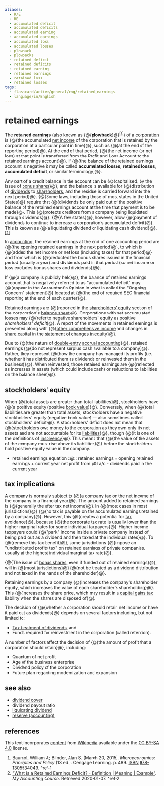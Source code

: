 ```yaml
---
aliases:
  - R/E
  - RE
  - accumulated deficit
  - accumulated deficits
  - accumulated earning
  - accumulated earnings
  - accumulated loss
  - accumulated losses
  - plowback
  - plowbacks
  - retained deficit
  - retained deficits
  - retained earning
  - retained earnings
  - retained loss
  - retained losses
tags:
  - flashcard/active/general/eng/retained_earnings
  - language/in/English
---
```


# retained earnings

The __retained earnings__ (also known as {@{__plowback__}@}<sup>[\[1\]](#^ref-1)</sup>) of a [corporation](corporation.md) is {@{the accumulated [net income](net%20income.md) of the corporation that is retained by the corporation at a particular point in time}@}, such as {@{at the end of the reporting period}@}. At the end of that period, {@{the net income (or net loss) at that point is transferred from the Profit and Loss Account to the retained earnings account}@}. If {@{the balance of the retained earnings account is negative it may be called __accumulated losses__, __retained losses__, __accumulated deficit__, or similar terminology}@}. <!--SR:!2025-08-08,247,330!2025-09-17,280,330!2025-08-21,257,330!2025-05-31,187,310!2025-07-19,231,330-->

Any part of a credit balance in the account can be {@{capitalised, by the issue of [bonus shares](bonus%20share.md)}@}, and the balance is available for {@{distribution of [dividends](dividend.md) to [shareholders](shareholder.md), and the residue is carried forward into the next period}@}. {@{Some laws, including those of most states in the United States}@} require that {@{dividends be only paid out of the positive balance of the retained earnings account at the time that payment is to be made}@}. This {@{protects creditors from a company being liquidated through dividends}@}. {@{A few states}@}, however, allow {@{payment of dividends to continue to increase a corporation’s accumulated deficit}@}. This is known as {@{a liquidating dividend or liquidating cash dividend}@}.<sup>[\[2\]](#^ref-2)</sup> <!--SR:!2025-05-12,173,310!2025-05-22,181,310!2025-08-13,251,330!2025-06-21,192,310!2025-07-08,222,330!2025-10-13,299,330!2025-08-09,248,330!2025-07-31,241,330-->

In [accounting](accounting.md), the retained earnings at the end of one accounting period are {@{the opening retained earnings in the next period}@}, to which is {@{added the net income or net loss (including taxes) for that period}@} and from which is {@{deducted the bonus shares issued in the financial period (usually a year) and dividends paid in that period (so net income or loss excludes bonus shares and dividends)}@}. <!--SR:!2025-08-20,256,330!2025-09-16,279,330!2025-02-11,98,290-->

If {@{a company is publicly held}@}, the balance of retained earnings account that is negatively referred to as "accumulated deficit" may {@{appear in the Accountant's Opinion in what is called the "Ongoing Concern" statement}@} located at {@{the end of required SEC financial reporting at the end of each quarter}@}. <!--SR:!2025-10-01,288,330!2025-04-13,139,290!2025-03-18,135,310-->

Retained earnings are {@{reported in the [shareholders' equity](equity%20(finance).md) section of the corporation's [balance sheet](balance%20sheet.md)}@}. Corporations with net accumulated losses may {@{refer to negative shareholders' equity as positive _shareholders' deficit_}@}. A report of the movements in retained earnings is presented along with {@{[other comprehensive income](accumulated%20other%20comprehensive%20income.md) and changes in [share capital](share%20capital.md) in the [statement of changes in equity](statement%20of%20changes%20in%20equity.md)}@}. <!--SR:!2025-04-16,156,310!2025-02-15,103,290!2025-05-20,166,270-->

Due to {@{the nature of [double-entry](double-entry%20bookkeeping.md) [accrual accounting](accrual.md)}@}, retained earnings {@{do not represent surplus cash available to a company}@}. Rather, they represent {@{how the company has managed its profits (i.e. whether it has distributed them as dividends or reinvested them in the business)}@}. When reinvested, those retained earnings are {@{reflected as increases in assets (which could include cash) or reductions to liabilities on the balance sheet}@}. <!--SR:!2025-06-13,188,310!2025-08-26,260,330!2025-07-09,223,330!2025-02-19,98,270-->

## stockholders' equity

When {@{total assets are greater than total liabilities}@}, stockholders have {@{a positive equity (positive [book value](book%20value.md))}@}. Conversely, when {@{total liabilities are greater than total assets, stockholders have a negative stockholders' equity (negative book value) — also sometimes called stockholders' deficit}@}. A stockholders' deficit does not mean that {@{stockholders owe money to the corporation as they own only its net assets and are not accountable for its [liabilities](liability%20(financial%20accounting).md)}@}, though {@{it is one of the definitions of [insolvency](insolvency.md)}@}. This means that {@{the value of the assets of the company must rise above its liabilities}@} before the stockholders hold positive equity value in the company. <!--SR:!2025-09-22,282,330!2025-05-31,189,310!2025-06-06,193,310!2025-03-01,114,290!2025-06-07,193,310!2025-08-17,255,330-->

- retained earnings equation ::@:: retained earnings = opening retained earnings + current year net profit from p&l a/c - dividends paid in the current year <!--SR:!2025-02-19,106,290!2025-10-17,302,330-->

## tax implications

A company is normally subject to {@{a company tax on the net income of the company in a financial year}@}. The amount added to retained earnings is {@{generally the after tax net income}@}. In {@{most cases in most jurisdictions}@} {@{no tax is payable on the accumulated earnings retained by a company}@}. However, this {@{creates a potential for [tax avoidance](tax%20avoidance.md)}@}, because {@{the corporate tax rate is usually lower than the higher marginal rates for some individual taxpayers}@}. Higher income taxpayers could {@{"park" income inside a private company instead of being paid out as a dividend and then taxed at the individual rates}@}. To {@{remove this tax benefit}@}, some jurisdictions {@{impose an "[undistributed profits tax](undistributed%20profits%20tax.md)" on retained earnings of private companies, usually at the highest individual marginal tax rate}@}. <!--SR:!2025-03-12,119,290!2025-07-18,195,270!2025-09-09,272,330!2025-06-27,212,330!2025-06-26,212,330!2025-06-09,196,310!2025-06-18,203,310!2025-08-02,242,330!2025-06-25,208,310-->

{@{The issue of [bonus shares](bonus%20share.md), even if funded out of retained earnings}@}, will in {@{most jurisdictions}@} {@{not be treated as a dividend distribution and not taxed in the hands of the shareholder}@}. <!--SR:!2025-04-15,156,310!2025-05-08,170,310!2025-07-20,215,290-->

Retaining earnings by a company {@{increases the company's shareholder equity, which increases the value of each shareholder's shareholding}@}. This {@{increases the share price, which may result in a [capital gains tax](capital%20gains%20tax.md) liability when the shares are disposed of}@}. <!--SR:!2025-09-03,268,330!2025-01-27,81,270-->

The decision of {@{whether a corporation should retain net income or have it paid out as dividends}@} depends on several factors including, but not limited to: <!--SR:!2025-08-03,243,330-->

- [Tax treatment of dividends](dividend%20tax.md), and
- Funds required for reinvestment in the corporation (called retention).

A number of factors affect the decision of {@{the amount of profit that a corporation should retain}@}, including: <!--SR:!2025-05-11,172,310-->

- Quantum of net profit
- Age of the business enterprise
- Dividend policy of the corporation
- Future plan regarding modernization and expansion

## see also

- [dividend cover](dividend%20cover.md)
- [dividend payout ratio](dividend%20payout%20ratio.md)
- [liquidating dividend](liquidating%20distribution.md)
- [reserve (accounting)](reserve%20(accounting).md)

## references

This text incorporates [content](https://en.wikipedia.org/wiki/retained_earnings) from [Wikipedia](Wikipedia.md) available under the [CC BY-SA 4.0](https://creativecommons.org/licenses/by-sa/4.0/) license.

1. Baumol, William J.; Blinder, Alan S. (March 20, 2015). _Microeconomics: Principles and Policy_ (13 ed.). Cengage Learning. p. 489. [ISBN](ISBN.md) [978-1305534049](https://en.wikipedia.org/wiki/Special:BookSources/978-1305534049). <a id="^ref-1"></a>^ref-1
2. ["What is a Retained Earnings Deficit? - Definition | Meaning | Example"](https://www.myaccountingcourse.com/accounting-dictionary/retained-earnings-deficit). _My Accounting Course_. Retrieved 2020-01-07. <a id="^ref-2"></a>^ref-2
